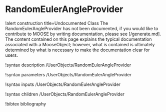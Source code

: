 <!-- MOOSE Documentation Stub: Remove this when content is added. -->

# RandomEulerAngleProvider

!alert construction title=Undocumented Class
The RandomEulerAngleProvider has not been documented, if you would like to contribute to MOOSE by
writing documentation, please see [/generate.md]. The content contained on this page explains
the typical documentation associated with a MooseObject; however, what is contained is ultimately
determined by what is necessary to make the documentation clear for users.

!syntax description /UserObjects/RandomEulerAngleProvider

!syntax parameters /UserObjects/RandomEulerAngleProvider

!syntax inputs /UserObjects/RandomEulerAngleProvider

!syntax children /UserObjects/RandomEulerAngleProvider

!bibtex bibliography
